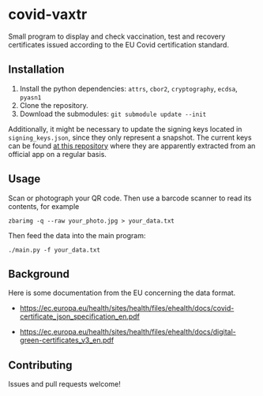 # covid-vaxtr

Small program to display and check vaccination, test and recovery certificates
issued according to the EU Covid certification standard.

## Installation


1. Install the python dependencies:
   `attrs`, `cbor2`, `cryptography`, `ecdsa`, `pyasn1`
1. Clone the repository.
1. Download the submodules:
   ```git submodule update --init```

Additionally, it might be necessary to update the signing keys located in
`signing_keys.json`, since they only represent a snapshot.
The current keys can be found
[at this repository](https://github.com/lovasoa/sanipasse/blob/master/src/assets/Digital_Green_Certificate_Signing_Keys.json)
where they are apparently extracted from an official app on a regular basis.


## Usage

Scan or photograph your QR code.
Then use a barcode scanner to read its contents,
for example

`zbarimg -q --raw your_photo.jpg > your_data.txt`

Then feed the data into the main program:

`./main.py -f your_data.txt`


## Background

Here is some documentation from the EU concerning the data format.

* <https://ec.europa.eu/health/sites/health/files/ehealth/docs/covid-certificate_json_specification_en.pdf>

* <https://ec.europa.eu/health/sites/health/files/ehealth/docs/digital-green-certificates_v3_en.pdf>


## Contributing

Issues and pull requests welcome!


